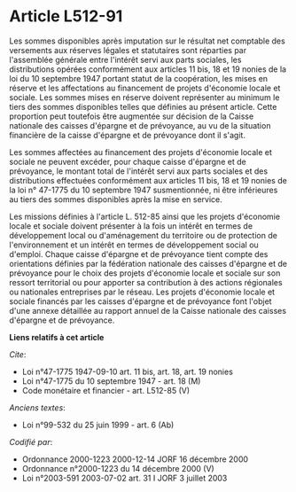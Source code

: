 # Article L512-91

Les sommes disponibles après imputation sur le résultat net comptable des versements aux réserves légales et statutaires sont
réparties par l'assemblée générale entre l'intérêt servi aux parts sociales, les distributions opérées conformément aux
articles 11 bis, 18 et 19 nonies de la loi du 10 septembre 1947 portant statut de la coopération, les mises en réserve et les
affectations au financement de projets d'économie locale et sociale. Les sommes mises en réserve doivent représenter au
minimum le tiers des sommes disponibles telles que définies au présent article. Cette proportion peut toutefois être
augmentée sur décision de la Caisse nationale des caisses d'épargne et de prévoyance, au vu de la situation financière de la
caisse d'épargne et de prévoyance dont il s'agit.

Les sommes affectées au financement des projets d'économie locale et sociale ne peuvent excéder, pour chaque caisse d'épargne
et de prévoyance, le montant total de l'intérêt servi aux parts sociales et des distributions effectuées conformément aux
articles 11 bis, 18 et 19 nonies de la loi n° 47-1775 du 10 septembre 1947 susmentionnée, ni être inférieures au tiers des
sommes disponibles après la mise en service.

Les missions définies à l'article L. 512-85 ainsi que les projets d'économie locale et sociale doivent présenter à la fois un
intérêt en termes de développement local ou d'aménagement du territoire ou de protection de l'environnement et un intérêt en
termes de développement social ou d'emploi. Chaque caisse d'épargne et de prévoyance tient compte des orientations définies
par la fédération nationale des caisses d'épargne et de prévoyance pour le choix des projets d'économie locale et sociale sur
son ressort territorial ou pour apporter sa contribution à des actions régionales ou nationales entreprises par le réseau.
Les projets d'économie locale et sociale financés par les caisses d'épargne et de prévoyance font l'objet d'une annexe
détaillée au rapport annuel de la Caisse nationale des caisses d'épargne et de prévoyance.

**Liens relatifs à cet article**

_Cite_:

  - Loi n°47-1775 1947-09-10 art. 11 bis, art. 18, art. 19 nonies
  - Loi n°47-1775 du 10 septembre 1947 - art. 18 (M)
  - Code monétaire et financier - art. L512-85 (V)

_Anciens textes_:

  - Loi n°99-532 du 25 juin 1999 - art. 6 (Ab)

_Codifié par_:

  - Ordonnance 2000-1223 2000-12-14 JORF 16 décembre 2000
  - Ordonnance n°2000-1223 du 14 décembre 2000 (V)
  - Loi n°2003-591 2003-07-02 art. 31 I JORF 3 juillet 2003
